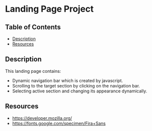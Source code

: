 # Landing Page Project

## Table of Contents

* [Description](#description)
* [Resources](#resources)

## Description

This landing page contains:
- Dynamic navigation bar which is created by javascript.
- Scrolling to the target section by clicking on the navigation bar.
- Selecting active section and changing its appearance dynamically.

## Resources

- https://developer.mozilla.org/
- https://fonts.google.com/specimen/Fira+Sans
